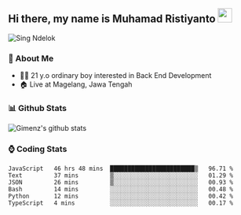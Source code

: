
## Hi there, my name is Muhamad Ristiyanto <img src="https://github.com/TheDudeThatCode/TheDudeThatCode/blob/master/Assets/Hi.gif" width="29px">
 ![Sing Ndelok](https://komarev.com/ghpvc/?username=Gimenz&color=green)

### 👤 About Me
* 🤷‍♂️ 21 y.o ordinary boy interested in Back End Development
* 🏠 Live at Magelang, Jawa Tengah 

### 📊 Github Stats
  <img alt="Gimenz's github stats" src="https://github-readme-stats.vercel.app/api?username=Gimenz&count_private=true&hide=issues&show_icons=true&include_all_commits=true&line_height=24&border_radius=0"/>

### ⌚ Coding Stats
<!--START_SECTION:waka-->

```text
JavaScript   46 hrs 48 mins  ████████████████████████▒   96.71 %
Text         37 mins         ▒░░░░░░░░░░░░░░░░░░░░░░░░   01.29 %
JSON         26 mins         ▒░░░░░░░░░░░░░░░░░░░░░░░░   00.93 %
Bash         14 mins         ░░░░░░░░░░░░░░░░░░░░░░░░░   00.48 %
Python       12 mins         ░░░░░░░░░░░░░░░░░░░░░░░░░   00.42 %
TypeScript   4 mins          ░░░░░░░░░░░░░░░░░░░░░░░░░   00.17 %
```

<!--END_SECTION:waka-->
